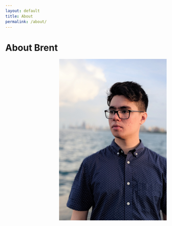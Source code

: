 ```yaml
---
layout: default
title: About
permalink: /about/
---
```


# About Brent

<img align="right" src="/assets/img/profilepicture.jpg" style="width:336px; height:504px;">
